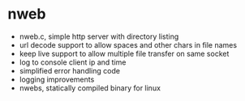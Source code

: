 # nweb
<html>
<body>
<ul>
<li>nweb.c, simple http server with directory listing</li>
<li>url decode support to allow spaces and other chars in file names</li>
<li>keep live support to allow multiple file transfer on same socket</li>
<li>log to console client ip and time</li>
<li>simplified error handling code</li>
<li>logging improvements</li>
<li>nwebs, statically compiled binary for linux</li>
</ul>
</body>
</html>
